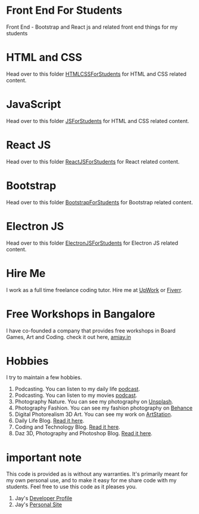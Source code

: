
# Front End For Students

Front End - Bootstrap and React js and related front end things for my students

# HTML and CSS

Head over to this folder [HTMLCSSForStudents](HTMLCSSForStudents) for HTML and CSS related content.

# JavaScript

Head over to this folder [JSForStudents](JSForStudents) for HTML and CSS related content.

# React JS

Head over to this folder [ReactJSForStudents](ReactJSForStudents) for React related content.

# Bootstrap

Head over to this folder [BootstrapForStudents](BootstrapForStudents) for Bootstrap related content.

# Electron JS

Head over to this folder [ElectronJSForStudents](ElectronJSForStudents) for Electron JS related content.

# Hire Me

I work as a full time freelance coding tutor. Hire me at [UpWork](https://www.upwork.com/fl/vijayasimhabr) or [Fiverr](https://www.fiverr.com/jay_codeguy). 

# Free Workshops in Bangalore

I have co-founded a company that provides free workshops in Board Games, Art and Coding. check it out here, [amiay.in](http://amiay.in/)

# Hobbies

I try to maintain a few hobbies.

1. Podcasting. You can listen to my daily life [podcast](https://stories.thechalakas.com/listen-to-podcast/).
1. Podcasting. You can listen to my movies [podcast](https://sandkdesignstudio.in/jays-movie-podcast/).
1. Photography Nature. You can see my photography on [Unsplash](https://unsplash.com/@jay_neeruhaaku).
1. Photography Fashion. You can see my fashion photography on [Behance](https://www.behance.net/vijayasimhabr)
1. Digital Photorealism 3D Art. You can see my work on [ArtStation](https://www.artstation.com/jay_kalenildana).
1. Daily Life Blog. [Read it here](https://medium.com/the-sanguine-tech-trainer).
1. Coding and Technology Blog. [Read it here](https://medium.com/projectwt).
1.  Daz 3D, Photography and Photoshop Blog. [Read it here](https://medium.com/random-pink-hula).

# important note 

This code is provided as is without any warranties. It's primarily meant for my own personal use, and to make it easy for me share code with my students. Feel free to use this code as it pleases you.

1. Jay's [Developer Profile](https://jay-study-nildana.github.io/developerprofile)
1. Jay's [Personal Site](https://stories.thechalakas.com/)
